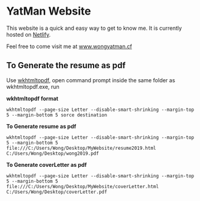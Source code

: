 
# YatMan Website
  
This website is a quick and easy way to get to know me. It is currently hosted on [Netlify](https://www.netlify.com/).

Feel free to come visit me at www.wongyatman.cf

## To Generate the resume as pdf

Use [wkhtmltopdf](https://wkhtmltopdf.org/), open command prompt inside the same folder as wkhtmltopdf.exe, run

  
**wkhtmltopdf format**
```
wkhtmltopdf --page-size Letter --disable-smart-shrinking --margin-top 5 --margin-bottom 5 sorce destination
```

**To Generate resume as pdf**
```
wkhtmltopdf --page-size Letter --disable-smart-shrinking --margin-top 5 --margin-bottom 5 file:///C:/Users/Wong/Desktop/MyWebsite/resume2019.html C:/Users/Wong/Desktop/wong2019.pdf
```
  

**To Generate coverLetter as pdf**
```
wkhtmltopdf --page-size Letter --disable-smart-shrinking --margin-top 5 --margin-bottom 5 file:///C:/Users/Wong/Desktop/MyWebsite/coverLetter.html C:/Users/Wong/Desktop/coverLetter.pdf
```